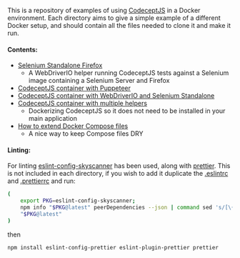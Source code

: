 This is a repository of examples of using [CodeceptJS](https://codecept.io/) in a Docker environment. Each directory aims to give a simple example of a different Docker setup, and should contain all the files needed to clone it and make it run.

#### Contents:

- [Selenium Standalone Firefox](./seleniumStandaloneFirefox)
  - A WebDriverIO helper running CodeceptJS tests against a Selenium image containing a Selenium Server and Firefox
- [CodeceptJS container with Puppeteer](./dockerizedCodeceptJSPuppeteer)
- [CodeceptJS container with WebDriverIO and Selenium Standalone](./dockerizedCodeceptJSWebDriverIO)
- [CodeceptJS container with multiple helpers](./dockerizedCodeceptJSMultipleHelpers)
  - Dockerizing CodeceptJS so it does not need to be installed in your main application
- [How to extend Docker Compose files](./extendingComposeFiles)
  - A nice way to keep Compose files DRY

#### Linting:

For linting [eslint-config-skyscanner](https://github.com/Skyscanner/eslint-config-skyscanner ) has been used, along with [prettier](https://github.com/prettier/prettier). This is not included in each directory, if you wish to add it duplicate the [.eslintrc](.eslintrc) and [.prettierrc](.prettierrc) and run:

```sh
(
    export PKG=eslint-config-skyscanner;
    npm info "$PKG@latest" peerDependencies --json | command sed 's/[\{\},]//g ; s/: /@/g' | xargs npm install --save-dev
    "$PKG@latest"
)
```
then 
```sh
npm install eslint-config-prettier eslint-plugin-prettier prettier
```



